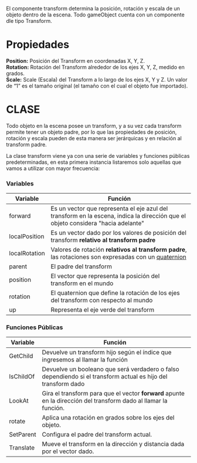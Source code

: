 El componente transform determina la posición, rotación y escala de un objeto dentro de la escena. 
Todo gameObject cuenta con un componente dle tipo Transform.

# Propiedades

**Position:** 	Posición del Transform en coordenadas X, Y, Z.  
**Rotation:** 	Rotación del Transform alrededor de los ejes X, Y, Z, medido en grados.  
**Scale:** 	Scale (Escala) del Transform a lo largo de los ejes X, Y y Z. Un valor de “1” es el tamaño original (el tamaño con el cual el objeto fue importado).  


# CLASE
Todo objeto en la escena posee un transform, y a su vez cada transform permite tener un objeto padre, por lo que las propiedades de posición, rotación y escala pueden de esta manera ser jerárquicas y en relación al transform padre.

La clase transform viene ya con una serie de variables y funciones públicas predeterminadas, en esta primera instancia listaremos solo aquellas que vamos a utilizar con mayor frecuencia:

### Variables
Variable | Función
------------ | -------------
forward | Es un vector que representa el eje azul del transform en la escena, indica la dirección que el objeto considera "hacia adelante"
localPosition | Es un vector dado por los valores de posición del transform **relativo al transform padre**
localRotation | Valores de rotación **relativos al transform padre**, las rotaciones son expresadas con un [quaternion](https://docs.unity3d.com/es/current/ScriptReference/Quaternion.html)
parent | El padre del transform
position | El vector que representa la posición del transform en el mundo
rotation | El quaternion que define la rotación de los ejes del transform con respecto al mundo
up | Representa el eje verde del transform

### Funciones Públicas
Variable | Función
------------ | -------------
GetChild | Devuelve un transform hijo según el índice que ingresemos al llamar la función
IsChildOf | Devuelve un booleano que será verdadero o falso dependiendo si el transform actual es hijo del transform dado
LookAt | Gira el transform para que el vector **forward** apunte en la dirección del transform dado al llamar la función.
rotate | Aplica una rotación en grados sobre los ejes del objeto.
SetParent | Configura el padre del transform actual.
Translate | Mueve el transform en la dirección y distancia dada por el vector dado.
